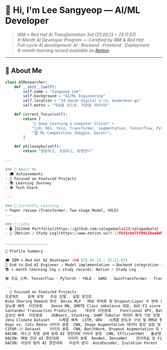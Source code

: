 # 👋 Hi, I'm Lee Sangyeop — AI/ML Developer  

> _IBM × Red Hat AI Transformation 3rd (25.05.13 ~ 25.11.07)_  
> _6-Month AI Developer Program — Certified by IBM & Red Hat_  
> _Full-cycle AI development: AI · Backend · Frontend · Deployment_  
> _6-month learning record available on [Notion](https://www.notion.so/23f635cbe75f802c8513f82bceb2b092)_

---

## 👋 About Me
```python
class AIResearcher:
    def __init__(self):
        self.name = "Sangyeop Lee"
        self.background = "AI/ML Engineering"
        self.location = "34 Gasan digital 2-ro, Geumcheon-gu"
        self.motto = "개념을 코드로, 직관을 데이터로"

    def current_focus(self):
        return [
            "🧠 Deep Learning & Computer Vision" + 
            "LLM, REG, Yolo, Transformer, segmentation, Tensorflow, Python, ML, Pandas",
            "🏆 ML Competition (Kaggle, Dacon)",
        ]

    def philosophy(self):
        return "질문하고, 코딩하고, 증명한다"
        
---

### 🧭 About Me
- 🎓 Achievements
- 💼 Focused on Featured Projects
- 📚 Learning Journey
- 🛠️ Tech Stack

---

### 📄 Currently Learning
> Paper review (Transformer, Two-stage Model, YOLO)
---

### 🔗 Links
- 🖥️ [GitHub Portfolio](https://github.com/salagadoola123/salagadoola)
- 📔 [Notion / Study Log](https://www.notion.so/0-23f635cbe75f8012baebd56c88f37113)

___________________

🧭 Profile Summary

🎓 IBM × Red Hat AI Developer 3rd (25.05.13 ~ 25.11.07)
💼 End-to-End AI Engineer — Model implementation → Backend integration → Frontend UI → Deployment
📚 6-month learning log & study records: Notion / Study Log

🛠️ 주요 스택: TensorFlow · PyTorch · YOLO · SAM2 · SwinTransformer · Transformer · Flask · FastAPI · React · Pandas · OpenCV

---
- 💼 Focused on Featured Projects
프로젝트	문제 유형	주요 모델	실험 포인트
Bike Sharing Demand	회귀	Keras MLP	MSE 최적화 및 Dropout/Layer 수 변화 실험
당뇨병 예측	이진분류	Dense NN, SMOTE	Class imbalance 대응, AUC·F1 score 향상
Santander Transaction Prediction	대규모 이진분류	Functional API, BatchNorm	AUC 기반 성능 검증 및 하이퍼파라미터 최적화
갑상선 예측	이진분류	XGBoost, Stacking, SHAP	Tabular 데이터 해석 기반 모델 비교
Jena Climate Dataset	시계열 예측	LSTM, GRU	시계열 윈도우 구성 및 RMSE 평가
Dogs vs. Cats Redux	이미지 분류	CNN, Image Augmentation	데이터 증강 실험 및 Kaggle 제출 파일 생성
CIFAR-10 Dataset	이미지 분류	CNN, BatchNorm, Dropout	Augmentation 및 Optimizer 실험으로 정확도 향상
DACON: 마스크 착용 상태 분류 AI 경진대회	이미지 분류	CNN, EfficientNet	불균형 데이터 처리 및 Augmentation 실험
DACON: 폐렴 진단 AI 경진대회	이미지 분류	ResNet, DenseNet	전이학습 및 Fine-tuning 기반 성능 개선
DACON: 이상치 탐지 AI 경진대회	이상치 탐지	AutoEncoder, Isolation Forest	Reconstruction Error 기반 이상 탐지 실험
